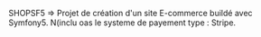 SHOPSF5 => Projet de création d'un site E-commerce buildé avec Symfony5.
N(inclu oas le systeme de payement type : Stripe.

